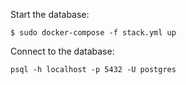 
Start the database:
```
$ sudo docker-compose -f stack.yml up
```

Connect to the database:
```
psql -h localhost -p 5432 -U postgres
```